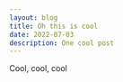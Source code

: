 ```yaml
---
layout: blog
title: Oh this is cool
date: 2022-07-03
description: One cool post
---
```

Cool, cool, cool